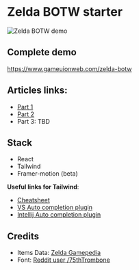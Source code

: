 # Zelda BOTW starter

![Zelda BOTW demo](https://user-images.githubusercontent.com/530644/84588444-c3ca6400-ae27-11ea-827d-444ea4f9f4f2.png)

## Complete demo

https://www.gameuionweb.com/zelda-botw

## Articles links:

- [Part 1](https://dev.to/flagrede/how-to-replicate-the-zelda-botw-interface-with-react-tailwind-and-framer-motion-part-1-298g)
- [Part 2](https://dev.to/flagrede/how-to-replicate-the-zelda-botw-interface-with-react-tailwind-and-framer-motion-part-2-3nd4)
- Part 3: TBD

## Stack

- React
- Tailwind
- Framer-motion (beta)

**Useful links for Tailwind**:

- [Cheatsheet](https://nerdcave.com/tailwind-cheat-sheet)
- [VS Auto completion plugin](https://marketplace.visualstudio.com/items?itemName=bradlc.vscode-tailwindcss)
- [Intellij Auto completion plugin](https://plugins.jetbrains.com/plugin/12074-tailwindcss)

## Credits

- Items Data: [Zelda Gamepedia](https://zelda.gamepedia.com/Main_Page)
- Font: [Reddit user /75thTrombone](https://www.reddit.com/user/75thTrombone/)
